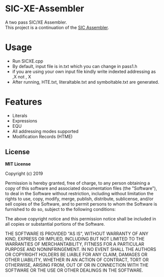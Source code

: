# SIC-XE-Assembler
A two pass SIC/XE Assembler.\
This project is a continuation of the [SIC Assembler](https://github.com/MohamedYasser97/SIC-Assembler).

# Usage
- Run SICXE.cpp
- By default, input file is in.txt which you can change in pass1.h
- if you are using your own input file kindly write indexted addressing as ,X not , X
- After running, HTE.txt, literaltable.txt and symboltable.txt are generated.

# Features 
- Literals
- Expressions
- EQU   
- All addressing modes supported
- Modification Records (HTME)

## License
 __MIT License__

Copyright (c) 2019

Permission is hereby granted, free of charge, to any person obtaining a copy
of this software and associated documentation files (the "Software"), to deal
in the Software without restriction, including without limitation the rights
to use, copy, modify, merge, publish, distribute, sublicense, and/or sell
copies of the Software, and to permit persons to whom the Software is
furnished to do so, subject to the following conditions:

The above copyright notice and this permission notice shall be included in all
copies or substantial portions of the Software.

THE SOFTWARE IS PROVIDED "AS IS", WITHOUT WARRANTY OF ANY KIND, EXPRESS OR
IMPLIED, INCLUDING BUT NOT LIMITED TO THE WARRANTIES OF MERCHANTABILITY,
FITNESS FOR A PARTICULAR PURPOSE AND NONINFRINGEMENT. IN NO EVENT SHALL THE
AUTHORS OR COPYRIGHT HOLDERS BE LIABLE FOR ANY CLAIM, DAMAGES OR OTHER
LIABILITY, WHETHER IN AN ACTION OF CONTRACT, TORT OR OTHERWISE, ARISING FROM,
OUT OF OR IN CONNECTION WITH THE SOFTWARE OR THE USE OR OTHER DEALINGS IN THE
SOFTWARE.
